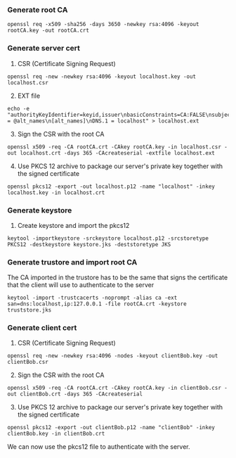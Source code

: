 ### Generate root CA
```shell
openssl req -x509 -sha256 -days 3650 -newkey rsa:4096 -keyout rootCA.key -out rootCA.crt
```

### Generate server cert
1. CSR (Certificate Signing Request)
```shell
openssl req -new -newkey rsa:4096 -keyout localhost.key -out localhost.csr
```

2. EXT file
```shell
echo -e "authorityKeyIdentifier=keyid,issuer\nbasicConstraints=CA:FALSE\nsubjectAltName = @alt_names\n[alt_names]\nDNS.1 = localhost" > localhost.ext
```

3. Sign the CSR with the root CA
```shell
openssl x509 -req -CA rootCA.crt -CAkey rootCA.key -in localhost.csr -out localhost.crt -days 365 -CAcreateserial -extfile localhost.ext
```

4. Use PKCS 12 archive to package our server's private key together with the signed certificate
```shell
openssl pkcs12 -export -out localhost.p12 -name "localhost" -inkey localhost.key -in localhost.crt
```

### Generate keystore
1. Create keystore and import the pkcs12
```shell
keytool -importkeystore -srckeystore localhost.p12 -srcstoretype PKCS12 -destkeystore keystore.jks -deststoretype JKS
```

### Generate trustore and import root CA
The CA imported in the trustore has to be the same that signs the certificate that the client will use to authenticate to the server
```shell
keytool -import -trustcacerts -noprompt -alias ca -ext san=dns:localhost,ip:127.0.0.1 -file rootCA.crt -keystore truststore.jks
```

### Generate client cert
1. CSR (Certificate Signing Request)
```shell
openssl req -new -newkey rsa:4096 -nodes -keyout clientBob.key -out clientBob.csr
```

2. Sign the CSR with the root CA
```shell
openssl x509 -req -CA rootCA.crt -CAkey rootCA.key -in clientBob.csr -out clientBob.crt -days 365 -CAcreateserial
```

3. Use PKCS 12 archive to package our server's private key together with the signed certificate
```shell
openssl pkcs12 -export -out clientBob.p12 -name "clientBob" -inkey clientBob.key -in clientBob.crt
```
We can now use the pkcs12 file to authenticate with the server.